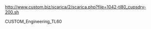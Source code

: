 

http://www.custom.biz/scarica/2/scarica.php?file=1042-tl80_cupsdrv-200.sh


CUSTOM_Engineering_TL60
